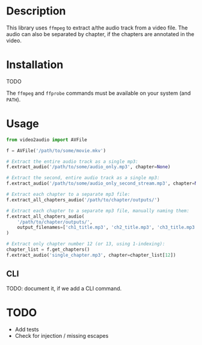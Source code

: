 
# Description

This library uses `ffmpeg` to extract a/the audio track from a video file.  The audio can also be separated by chapter, if the chapters are annotated in the video.

# Installation

TODO

The `ffmpeg` and `ffprobe` commands must be available on your system (and `PATH`).

# Usage

```python
from video2audio import AVFile

f = AVFile('/path/to/some/movie.mkv')

# Extract the entire audio track as a single mp3:
f.extract_audio('/path/to/some/audio_only.mp3', chapter=None)

# Extract the second, entire audio track as a single mp3:
f.extract_audio('/path/to/some/audio_only_second_stream.mp3', chapter=None, stream=1)

# Extract each chapter to a separate mp3 file:
f.extract_all_chapters_audio('/path/to/chapter/outputs/')

# Extract each chapter to a separate mp3 file, manually naming them:
f.extract_all_chapters_audio(
    '/path/to/chapter/outputs/',
    output_filenames=['ch1_title.mp3', 'ch2_title.mp3', 'ch3_title.mp3']
)

# Extract only chapter number 12 (or 13, using 1-indexing):
chapter_list = f.get_chapters()
f.extract_audio('single_chapter.mp3', chapter=chapter_list[12])
```

## CLI

TODO: document it, if we add a CLI command.

# TODO

* Add tests
* Check for injection / missing escapes
